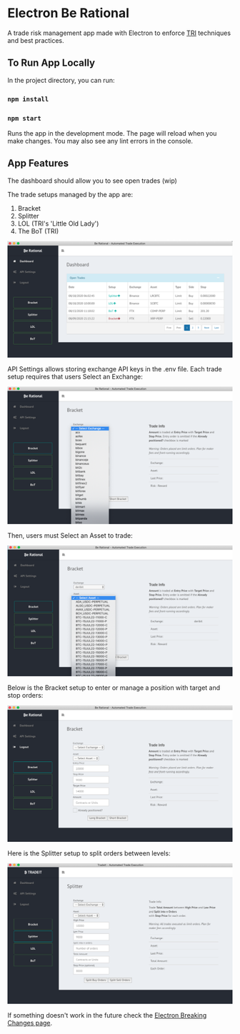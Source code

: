 
# Electron Be Rational

A trade risk management app made with Electron to enforce [TRI](https://www.therationalinvestor.com) techniques and best practices.

## To Run App Locally

In the project directory, you can run:

### `npm install`
### `npm start`

Runs the app in the development mode.
The page will reload when you make changes.
You may also see any lint errors in the console.

## App Features

The dashboard should allow you to see open trades (wip)

The trade setups managed by the app are:

1. Bracket
2. Splitter
3. LOL (TRI's 'Little Old Lady')
4. The BoT (TRI) 


![Dashboard](/renderer/images/berational.png "Dashboard")

API Settings allows storing exchange API keys in the .env file. Each trade setup requires that users Select an Exchange:

![Select Exchange](/renderer/images/berational-exch.png "Select Exchange")

Then, users must Select an Asset to trade:

![Select Asset](/renderer/images/berational-asset.png "Select Asset")

Below is the Bracket setup to enter or manage a position with target and stop orders:

![Bracket Parameters](/renderer/images/berational-bracket.png "Bracket Parameters")

Here is the Splitter setup to split orders between levels:

![Splitter Parameters](/renderer/images/berational-splitter.png "Splitter Parameters")


If something doesn't work in the future check the [Electron Breaking Changes page](https://github.com/electron/electron/blob/master/docs/api/breaking-changes.md).
